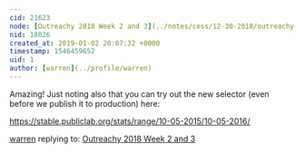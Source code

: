 ```yaml
---
cid: 21623
node: [Outreachy 2018 Week 2 and 3](../notes/cess/12-30-2018/outreachy-2018-week-2-and-3)
nid: 18026
created_at: 2019-01-02 20:07:32 +0000
timestamp: 1546459652
uid: 1
author: [warren](../profile/warren)
---
```


 Amazing! Just noting also that you can try out the new selector (even before we publish it to production) here: 

https://stable.publiclab.org/stats/range/10-05-2015/10-05-2016/

[warren](../profile/warren) replying to: [Outreachy 2018 Week 2 and 3](../notes/cess/12-30-2018/outreachy-2018-week-2-and-3)

